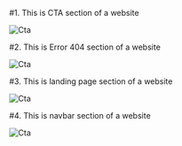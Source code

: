 
#1. This is CTA section of a website

![Cta](../assets/cta.png)

#2. This is Error 404 section of a website

![Cta](../assets/404%20error.png)


#3. This is landing page section of a website

![Cta](../assets/hero%20section.png)

#4. This is navbar section of a website

![Cta](../assets/navbar.png)